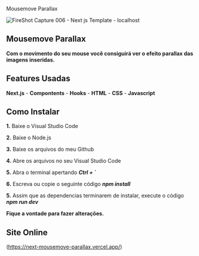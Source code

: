 Mousemove Parallax

![FireShot Capture 006 - Next js Template - localhost](https://user-images.githubusercontent.com/110235876/218537453-b963a30d-74d7-457c-a77a-95fd1e763617.png)

## Mousemove Parallax

**Com o movimento do seu mouse você consiguirá ver o efeito parallax das imagens inseridas.**

## Features Usadas
**Next.js** - **Compontents** - **Hooks** - **HTML** - **CSS** - **Javascript**

## Como Instalar
**1.** Baixe o Visual Studio Code

**2.** Baixe o Node.js

**3.** Baixe os arquivos do meu Github

**4.** Abre os arquivos no seu Visual Studio Code

**5.** Abra o terminal apertando ***Ctrl + `***

**6.** Escreva ou copie o seguinte código ***npm install***

**5.** Assim que as dependencias terminarem de instalar, execute o código ***npm run dev***

**Fique a vontade para fazer alterações.**

## Site Online
(https://next-mousemove-parallax.vercel.app/)
